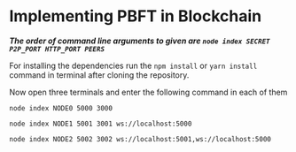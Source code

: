 # Implementing PBFT in Blockchain

_**The order of command line arguments to given are `node index SECRET P2P_PORT HTTP_PORT PEERS`**_

For installing the dependencies run the `npm install` or `yarn install` command in terminal after cloning the repository.

Now open three terminals and enter the following command in each of them

```
node index NODE0 5000 3000
```

```
node index NODE1 5001 3001 ws://localhost:5000
```

```
node index NODE2 5002 3002 ws://localhost:5001,ws://localhost:5000
```
